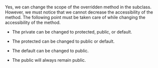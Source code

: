 Yes, we can change the scope of the overridden method in the subclass.
However, we must notice that we cannot decrease the accessibility of the
method. The following point must be taken care of while changing the
accessibility of the method.

- The private can be changed to protected, public, or default.

- The protected can be changed to public or default.

- The default can be changed to public.

- The public will always remain public.